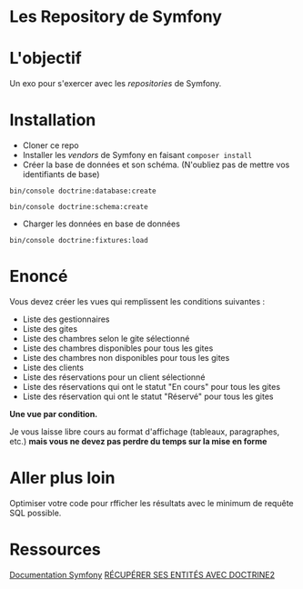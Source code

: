 Les Repository de Symfony
=========================

# L'objectif

Un exo pour s'exercer avec les *repositories* de Symfony.

# Installation

* Cloner ce repo
* Installer les *vendors* de Symfony en faisant ```composer install```
* Créer la base de données et son schéma. (N'oubliez pas de mettre vos identifiants de base)
```
bin/console doctrine:database:create
```
```
bin/console doctrine:schema:create
```
* Charger les données en base de données
```
bin/console doctrine:fixtures:load
```

# Enoncé 

Vous devez créer les vues qui remplissent les conditions suivantes :

* Liste des gestionnaires
* Liste des gites
* Liste des chambres selon le gite sélectionné
* Liste des chambres disponibles pour tous les gites
* Liste des chambres non disponibles pour tous les gites
* Liste des clients
* Liste des réservations pour un client sélectionné
* Liste des réservations qui ont le statut "En cours" pour tous les gites
* Liste des réservation qui ont le statut "Réservé" pour tous les gites


**Une vue par condition.**

Je vous laisse libre cours au format d'affichage (tableaux, paragraphes, etc.) 
**mais vous ne devez pas perdre du temps sur la mise en forme**

# Aller plus loin

Optimiser votre code pour rfficher les résultats avec le minimum de requête SQL possible.

# Ressources 

[Documentation Symfony](http://symfony.com/doc/current/book/doctrine.html#fetching-related-objects)
[RÉCUPÉRER SES ENTITÉS AVEC DOCTRINE2](https://openclassrooms.com/courses/developpez-votre-site-web-avec-le-framework-symfony/recuperer-ses-entites-avec-doctrine2-1)



